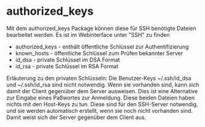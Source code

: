 authorized_keys
================

Mit dem authorized_keys Package können diese für SSH benötigte Dateien
bearbeitet werden. Es ist im Webinterface unter "SSH" zu finden

-   authorized_keys - enthält öffentliche Schlüssel zur
    Authentifizierung
-   known_hosts - öffentliche Schlüssel zum Prüfen bekannter Server
-   id_dsa - private Schlüssel im DSA Format
-   id_rsa - private Schlüssel im RSA Format

Erläuterung zu den privaten Schlüsseln: Die Benutzer-Keys
~/.ssh/id_dsa und ~/.ssh/id_rsa sind nicht notwendig. Wenn sie
vorhanden sind, kann sich damit der Client gegenüber dem Server
ausweisen. Dies ist eine Alternative zur Eingabe eines Paßwortes zur
Anmeldung. Diese beiden Dateien haben nichts mit den Host-Keys zu tun.
Diese sind für den SSH-Server notwendig, und sie werden automatisch
erstellt, wenn sie noch nicht vorhanden sind. Damit weist sich der
Server gegenüber dem Client aus.

